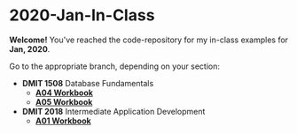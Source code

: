 # 2020-Jan-In-Class

**Welcome!** You've reached the code-repository for my in-class examples for **Jan, 2020**.

Go to the appropriate branch, depending on your section:

- **DMIT 1508** Database Fundamentals
  - [**A04 Workbook**](https://github.com/dgilleland/2020-Jan-In-Class/tree/DMIT-1508-A04)
  - [**A05 Workbook**](https://github.com/dgilleland/2020-Jan-In-Class/tree/DMIT-1508-A05)
- **DMIT 2018** Intermediate Application Development
  - [**A01 Workbook**](https://github.com/dgilleland/2020-Jan-In-Class/tree/DMIT-2018-A01)
